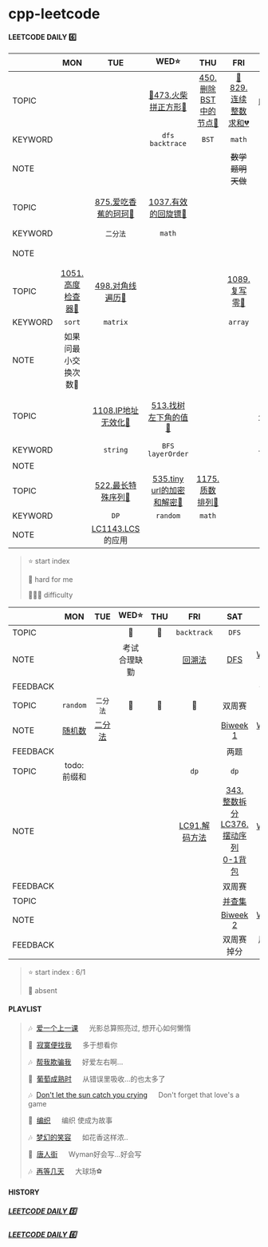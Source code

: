 # cpp-leetcode

#### LEETCODE DAILY 6️⃣

|       |MON|TUE|WED⭐|THU|FRI|SAT|SUN|
|  ---  |:-:|:-:|:-:|:-:|:-:|:-:|:-:|
|TOPIC  |   |   |[📌473.火柴拼正方形🧡](/workspace/473.%E7%81%AB%E6%9F%B4%E6%8B%BC%E6%AD%A3%E6%96%B9%E5%BD%A2.cpp)|[450. 删除BST中的节点🧡](/workspace/450.%E5%88%A0%E9%99%A4%E4%BA%8C%E5%8F%89%E6%90%9C%E7%B4%A2%E6%A0%91%E4%B8%AD%E7%9A%84%E8%8A%82%E7%82%B9.cpp)|[📌829.连续整数求和💔](https://leetcode.cn/problems/consecutive-numbers-sum/solution/by-ac_oier-220q/)|[929.独特的电子邮箱地址💚](/workspace/929.%E7%8B%AC%E7%89%B9%E7%9A%84%E7%94%B5%E5%AD%90%E9%82%AE%E4%BB%B6%E5%9C%B0%E5%9D%80.cpp)|[📌478.在圆内随机生成点🧡](/workspace/478.%E5%9C%A8%E5%9C%86%E5%86%85%E9%9A%8F%E6%9C%BA%E7%94%9F%E6%88%90%E7%82%B9.cpp)|
|KEYWORD|   |   |`dfs` `backtrace`|`BST`|`math`|`set`|`random`|
|NOTE   |   |   |   |   |~~数学题明天做~~|   |4月也有个随机数|
|TOPIC  |   |[875.爱吃香蕉的珂珂🧡](/workspace/875.%E7%88%B1%E5%90%83%E9%A6%99%E8%95%89%E7%9A%84%E7%8F%82%E7%8F%82.cpp)|[1037.有效的回旋镖💚](/workspace/1037.%E6%9C%89%E6%95%88%E7%9A%84%E5%9B%9E%E6%97%8B%E9%95%96.cpp)|   |   |   |[890.查找和替换模式🧡](/workspace/890.%E6%9F%A5%E6%89%BE%E5%92%8C%E6%9B%BF%E6%8D%A2%E6%A8%A1%E5%BC%8F.cpp)|
|KEYWORD|   |`二分法`|`math`|   |   |   |`map` `set`|
|NOTE   |   |   |   |   |   |   |双射去看题解|
|TOPIC  |[1051.高度检查器💚](/workspace/1051.%E9%AB%98%E5%BA%A6%E6%A3%80%E6%9F%A5%E5%99%A8.cpp)|[498.对角线遍历🧡](/workspace/498.%E5%AF%B9%E8%A7%92%E7%BA%BF%E9%81%8D%E5%8E%86.cpp)|   |   |[1089.复写零💚](/workspace/1089.%E5%A4%8D%E5%86%99%E9%9B%B6.cpp)|   |   |
|KEYWORD|`sort`|`matrix`|   |   |`array`|   |   |
|NOTE   |如果问最小交换次数🤔|   |   |   |   |   |   |
|TOPIC|   |[1108.IP地址无效化💚](/workspace/1108.ip-%E5%9C%B0%E5%9D%80%E6%97%A0%E6%95%88%E5%8C%96.cpp)|[513.找树左下角的值🧡](https://leetcode.cn/problems/find-bottom-left-tree-value/)|   |   |[515. 在每个树行中找最大值🧡](https://leetcode.cn/problems/find-largest-value-in-each-tree-row/)|[剑指offer91. 粉刷房子🧡](https://leetcode.cn/problems/JEj789/)|
|KEYWORD|   |`string`|`BFS` `layerOrder`|   |   |`BFS` `layerOrder`|`dp`|
|NOTE|   |   |   |   |   |   |   |
|TOPIC|  |[522.最长特殊序列🧡](/workspace/522.%E6%9C%80%E9%95%BF%E7%89%B9%E6%AE%8A%E5%BA%8F%E5%88%97-ii.cpp)|[535.tiny url的加密和解密🧡](/markdown/LC535.%20tiny_url%E7%9A%84%E5%8A%A0%E5%AF%86%E5%92%8C%E8%A7%A3%E5%AF%86.md)|[1175.质数排列💚](/workspace/1175.%E8%B4%A8%E6%95%B0%E6%8E%92%E5%88%97.cpp)|   |   |   |
|KEYWORD|   |`DP`|`random`|`math`|   |   |   |
|NOTE|   |[LC1143.LCS](/workspace/1143.%E6%9C%80%E9%95%BF%E5%85%AC%E5%85%B1%E5%AD%90%E5%BA%8F%E5%88%97.cpp)的应用|   |   |   |   |   |


> ⭐ start index   
> 
> 📌 hard for me        
> 
> 💚🧡💔 difficulty   



|        |MON|TUE|WED⭐|THU|FRI|SAT|SUN|
|  ---   |:-:|:-:|:-:|:-:|:-:|:-:|:-:|
|TOPIC   |   |   |📅|📅|`backtrack`|`DFS`|周赛|
|NOTE    |   |   |考试 合理缺勤|   |[回溯法](/markdown/%E4%B8%93%E9%A2%98%20-%20%E5%9B%9E%E6%BA%AF%E6%B3%95.md)|[DFS](/markdown/%E4%B8%93%E9%A2%98%20-%20DFS.md)|[Weekly 1](/record/June-Weekly-1.md)|
|FEEDBACK|   |   |   |   |   |   |一题...|
|TOPIC   |`random`|`二分法`|📅|📅|📅|双周赛|周赛|
|NOTE    |[随机数](/markdown/%E4%B8%93%E9%A2%98%20-%20random.md)|[二分法](/markdown/%E4%B8%93%E9%A2%98%20-%20%E4%BA%8C%E5%88%86%E6%B3%95.md)|   |   |   |[Biweek 1](./record/June-Biweek-1.md)|[Weekly 2](./record/June-Weekly-2.md)|
|FEEDBACK|   |   |   |   |   |两题|两题|
|TOPIC   |todo:前缀和|   |   |   |`dp`|`dp`|    |
|NOTE    |   |   |   |   |[LC91.解码方法](./workspace/91.%E8%A7%A3%E7%A0%81%E6%96%B9%E6%B3%95.cpp)|[343. 整数拆分](/workspace/343.%E6%95%B4%E6%95%B0%E6%8B%86%E5%88%86.cpp)<br/>[LC376.摆动序列](/workspace/376.%E6%91%86%E5%8A%A8%E5%BA%8F%E5%88%97.cpp)<br/>[0-1背包](/markdown/%E4%B8%93%E9%A2%98%20-%200-1%E8%83%8C%E5%8C%85.md)|[Weekly 3](/record/June-Weekly-3.md)|
|FEEDBACK|   |   |   |   |   |双周赛|周赛|
|TOPIC   |   |   |   |   |   |[并查集](/markdown/%E4%B8%93%E9%A2%98%20-%20%E5%B9%B6%E6%9F%A5%E9%9B%86.md)|  |
|NOTE    |   |   |   |   |   |[Biweek 2](/record/June-Biweek-2.md)|[Weekly 4](record/June-Weekly-4.md)|
|FEEDBACK|   |   |   |   |   |双周赛掉分|周赛加回来|


> ⭐ start index : 6/1
> 
> 📅 absent


#### PLAYLIST
> 🎶&nbsp; [爱一个上一课](https://c.y.qq.com/base/fcgi-bin/u?__=R05uFR) &emsp; 光影总算照亮过, 想开心如何懒惰
> 
> 🎵&nbsp; [寂寞便找我](https://c.y.qq.com/base/fcgi-bin/u?__=HhZpEEH) &emsp; 多于想看你
> 
> 🎶&nbsp; [帮我欺骗我](https://c.y.qq.com/base/fcgi-bin/u?__=lK9FWEJIOgvT) &emsp; 好爱左右啊...
> 
> 🎵&nbsp; [葡萄成熟时](https://c.y.qq.com/base/fcgi-bin/u?__=LTEf4t) &emsp; 从错误里吸收...的也太多了
>
> 🎶&nbsp; [Don't let the sun catch you crying](https://c.y.qq.com/base/fcgi-bin/u?__=EUyqKPp7OVWn) &emsp; Don't forget that love's a game
>
> 🎵&nbsp; [编织](https://c.y.qq.com/base/fcgi-bin/u?__=4RHpdwG) &emsp; 编织 使成为故事
>
> 🎶&nbsp; [梦幻的笑容](https://c.y.qq.com/base/fcgi-bin/u?__=oP1gbC) &emsp; 如花香这样浓..
>
> 🎵&nbsp; [唐人街](https://c.y.qq.com/base/fcgi-bin/u?__=ePsGi2) &emsp; Wyman好会写...好会写
> 
> 🎶&nbsp; [再等几天](https://c.y.qq.com/base/fcgi-bin/u?__=djslz4E) &emsp; 大球场⚽

#### HISTORY

##### [LEETCODE DAILY 5️⃣](/record/2022-05.md)

##### [LEETCODE DAILY 6️⃣](/record/2022-06.md)